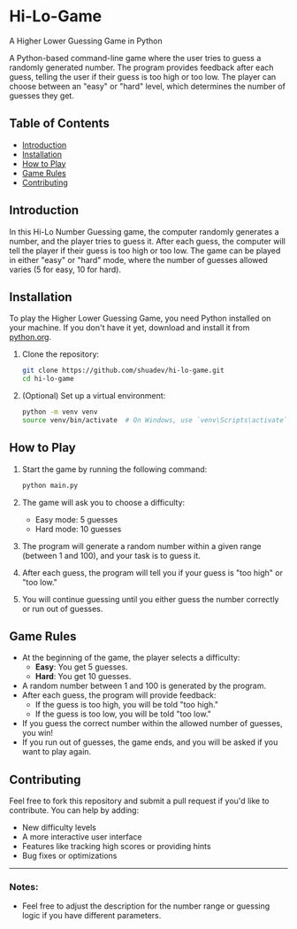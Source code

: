 # Hi-Lo-Game
A Higher Lower Guessing Game in Python

A Python-based command-line game where the user tries to guess a randomly generated number. The program provides feedback after each guess, telling the user if their guess is too high or too low. The player can choose between an "easy" or "hard" level, which determines the number of guesses they get.

## Table of Contents
- [Introduction](#introduction)
- [Installation](#installation)
- [How to Play](#how-to-play)
- [Game Rules](#game-rules)
- [Contributing](#contributing)


## Introduction

In this Hi-Lo Number Guessing game, the computer randomly generates a number, and the player tries to guess it. After each guess, the computer will tell the player if their guess is too high or too low. The game can be played in either "easy" or "hard" mode, where the number of guesses allowed varies (5 for easy, 10 for hard). 

## Installation

To play the Higher Lower Guessing Game, you need Python installed on your machine. If you don't have it yet, download and install it from [python.org](https://www.python.org/downloads/).

1. Clone the repository:

   ```bash
   git clone https://github.com/shuadev/hi-lo-game.git
   cd hi-lo-game
   ```

2. (Optional) Set up a virtual environment:

   ```bash
   python -m venv venv
   source venv/bin/activate  # On Windows, use `venv\Scripts\activate`
   ```


## How to Play

1. Start the game by running the following command:

   ```bash
   python main.py
   ```

2. The game will ask you to choose a difficulty:
   - Easy mode: 5 guesses
   - Hard mode: 10 guesses

3. The program will generate a random number within a given range (between 1 and 100), and your task is to guess it.
4. After each guess, the program will tell you if your guess is "too high" or "too low."
5. You will continue guessing until you either guess the number correctly or run out of guesses.

## Game Rules

- At the beginning of the game, the player selects a difficulty:
  - **Easy**: You get 5 guesses.
  - **Hard**: You get 10 guesses.
- A random number between 1 and 100 is generated by the program.
- After each guess, the program will provide feedback:
  - If the guess is too high, you will be told "too high."
  - If the guess is too low, you will be told "too low."
- If you guess the correct number within the allowed number of guesses, you win!
- If you run out of guesses, the game ends, and you will be asked if you want to play again.

## Contributing

Feel free to fork this repository and submit a pull request if you'd like to contribute. You can help by adding:
- New difficulty levels
- A more interactive user interface
- Features like tracking high scores or providing hints
- Bug fixes or optimizations

---

### Notes:
- Feel free to adjust the description for the number range or guessing logic if you have different parameters.
